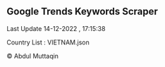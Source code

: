 

## Google Trends Keywords Scraper 
 
Last Update 14-12-2022 , 17:15:38

Country List :
VIETNAM.json



© Abdul Muttaqin 

